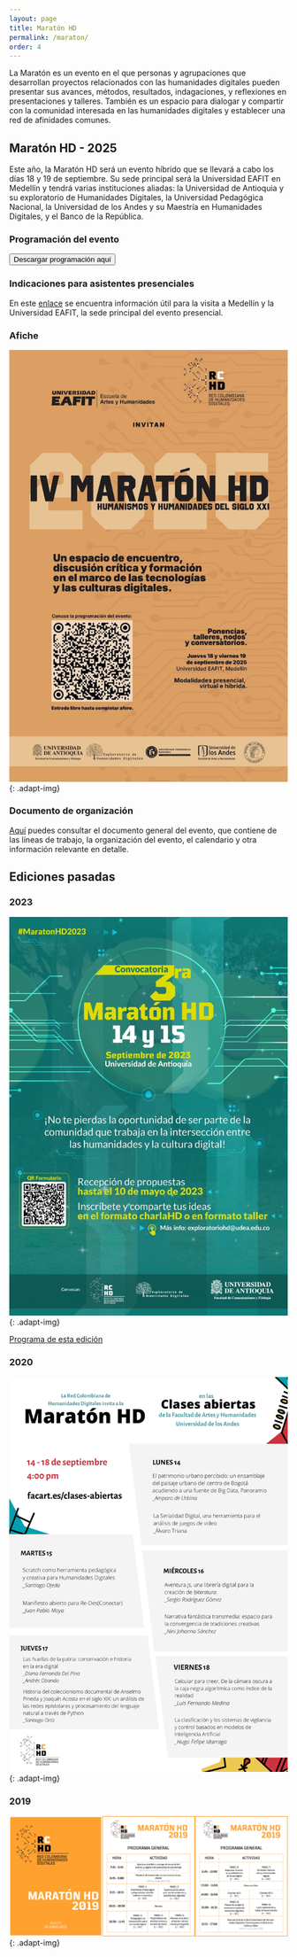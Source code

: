 ```yaml
---
layout: page
title: Maratón HD
permalink: /maraton/
order: 4
---
```


La Maratón es un evento en el que personas y agrupaciones que desarrollan proyectos relacionados con las humanidades digitales pueden presentar sus avances, métodos, resultados, indagaciones, y reflexiones en presentaciones y talleres. También es un espacio para dialogar y compartir con la comunidad interesada en las humanidades digitales y establecer una red de afinidades comunes.

## Maratón HD - 2025

Este año, la Maratón HD será un evento híbrido que se llevará a cabo los días 18 y 19 de septiembre. Su sede principal será la Universidad EAFIT en Medellín y tendrá varias instituciones aliadas: la Universidad de Antioquia y su exploratorio de Humanidades Digitales, la Universidad Pedagógica Nacional, la Universidad de los Andes y su Maestría en Humanidades Digitales, y el Banco de la República.

### Programación del evento

<object class="pdf-container" title="cv" data="https://rchd.com.co/assets/maraton/MaratonHD2025_Programacion_Final.pdf" type="application/pdf" width="100%" height="700px"></object>

<div class="button-container">
  <a download target="_blank" rel="noreferrer" href="https://rchd.com.co/assets/maraton/MaratonHD2025_Programacion_Final.pdf"><button class="default-button big-button">Descargar programación aquí</button></a>
</div>

### Indicaciones para asistentes presenciales

En este <a href="https://rchd.com.co/assets/maraton/Maraton20205 Informacion para asistentes.pdf">enlace</a> se encuentra información útil para la visita a Medellín y la Universidad EAFIT, la sede principal del evento presencial.

### Afiche

![maratón 2025](/assets/maraton/MaratonHD_AficheImprimible.jpg){: .adapt-img}

### Documento de organización

<a href="https://rchd.com.co/assets/maraton/CFP_MaratonHD_2025.pdf">Aquí</a> puedes consultar el documento general del evento, que contiene de las líneas de trabajo, la organización del evento, el calendario y otra información relevante en detalle.

## Ediciones pasadas

### 2023

![maratón 2023](/assets/maraton/MaratonHD2023.jpeg){: .adapt-img}

<a href="https://rchd.com.co/assets/maraton/Cronograma_Maraton_HD_2023.pdf">Programa de esta edición</a>

### 2020

![maratón 2023](/assets/maraton/MaratonHD2020.png){: .adapt-img}

### 2019

![maratón 2023](/assets/maraton/MaratonHD2019.png){: .adapt-img}